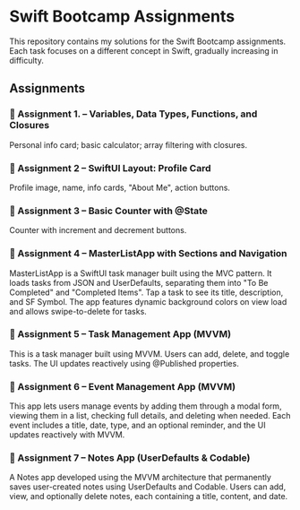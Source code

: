 # Swift Bootcamp Assignments

This repository contains my solutions for the Swift Bootcamp assignments.  
Each task focuses on a different concept in Swift, gradually increasing in difficulty.

## Assignments

### 📌 Assignment 1. – Variables, Data Types, Functions, and Closures
Personal info card; basic calculator; array filtering with closures.

### 📌 Assignment 2 – SwiftUI Layout: Profile Card
Profile image, name, info cards, "About Me", action buttons.

### 📌 Assignment 3 – Basic Counter with @State
Counter with increment and decrement buttons.

### 📌 Assignment 4 – MasterListApp with Sections and Navigation
MasterListApp is a SwiftUI task manager built using the MVC pattern. It loads tasks from JSON and UserDefaults, separating them into "To Be Completed" and "Completed Items". Tap a task to see its title, description, and SF Symbol. The app features dynamic background colors on view load and allows swipe-to-delete for tasks.

### 📌 Assignment 5 – Task Management App (MVVM)
This is a task manager built using MVVM. Users can add, delete, and toggle tasks. The UI updates reactively using @Published properties.

### 📌 Assignment 6 – Event Management App (MVVM)
This app lets users manage events by adding them through a modal form, viewing them in a list, checking full details, and deleting when needed. Each event includes a title, date, type, and an optional reminder, and the UI updates reactively with MVVM.

### 📌 Assignment 7 – Notes App (UserDefaults & Codable)
A Notes app developed using the MVVM architecture that permanently saves user-created notes using UserDefaults and Codable. Users can add, view, and optionally delete notes, each containing a title, content, and date. 

